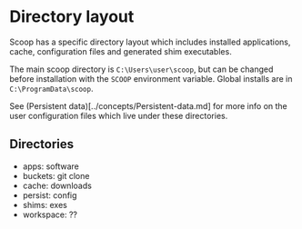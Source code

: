 # Directory layout
Scoop has a specific directory layout which includes installed applications, cache, configuration files and generated shim executables.

The main scoop directory is `C:\Users\user\scoop`, but can be changed before installation with the `SCOOP` environment variable. Global installs are in `C:\ProgramData\scoop`.

See (Persistent data)[../concepts/Persistent-data.md] for more info on the user configuration files which live under these directories.

## Directories
- apps: software
- buckets: git clone
- cache: downloads
- persist: config
- shims: exes
- workspace: ??
